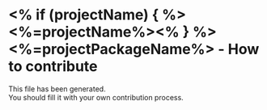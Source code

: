 # <% if (projectName) { %><%=projectName%><% } %> <%=projectPackageName%> - How to contribute

This file has been generated.  
You should fill it with your own contribution process.
